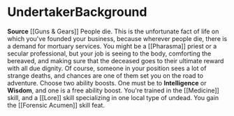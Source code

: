 ﻿---
ability:
- Intelligence
- Wisdom
ability_boost:
- Intelligence
- Wisdom
feat: '[[DATABASE/feat/Forensic Acumen|Forensic Acumen]]'
id: '277'
name: Undertaker
prerequisite: null
rarity: Common
skill:
- '[[DATABASE/skill/Medicine|Medicine]]'
- '[[DATABASE/skill/Lore|Lore]] specializing in one local type of [[DATABASE/trait/Undead|undead]]
  .'
source: '[[DATABASE/source/Guns & Gears|Guns & Gears]]'
subcategory: general
trait: null
type: Background

---
# Undertaker<span class="item-type">Background</span>

**Source** [[Guns & Gears]]
People die. This is the unfortunate fact of life on which you've founded your business, because wherever people die, there is a demand for mortuary services. You might be a [[Pharasma]] priest or a secular professional, but your job is seeing to the body, comforting the bereaved, and making sure that the deceased goes to their ultimate reward with all due dignity. Of course, someone in your position sees a lot of strange deaths, and chances are one of them set you on the road to adventure.
Choose two ability boosts. One must be to **Intelligence** or **Wisdom**, and one is a free ability boost.
You're trained in the [[Medicine]] skill, and a [[Lore]] skill specializing in one local type of undead. You gain the [[Forensic Acumen]] skill feat.